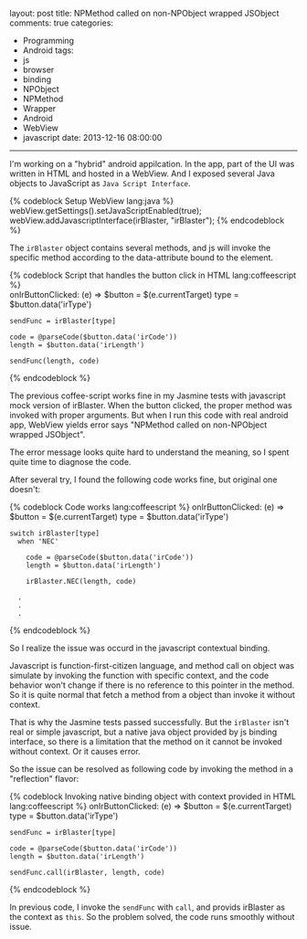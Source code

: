 layout: post
title: NPMethod called on non-NPObject wrapped JSObject
comments: true
categories:
  - Programming
  - Android
tags:
  - js
  - browser
  - binding
  - NPObject
  - NPMethod
  - Wrapper
  - Android
  - WebView
  - javascript
date: 2013-12-16 08:00:00
---
I'm working on a "hybrid" android appilcation. In the app, part of the UI was written in HTML and hosted in a WebView. And I exposed several Java objects to JavaScript as `Java Script Interface`.

{% codeblock Setup WebView lang:java %}  
  webView.getSettings().setJavaScriptEnabled(true);
  webView.addJavascriptInterface(irBlaster, "irBlaster");
{% endcodeblock %}

The `irBlaster` object contains several methods, and js will invoke the specific method according to the data-attribute bound to the element.

{% codeblock Script that handles the button click in HTML lang:coffeescript %}  
  onIrButtonClicked: (e) =>
    $button = $(e.currentTarget)
    type = $button.data('irType')

    sendFunc = irBlaster[type]

    code = @parseCode($button.data('irCode'))
    length = $button.data('irLength')

    sendFunc(length, code)
{% endcodeblock %}

The previous coffee-script works fine in my Jasmine tests with javascript mock version of irBlaster. When the button clicked, the proper method was invoked with proper arguments.
But when I run this code with real android app, WebView yields error says "NPMethod called on non-NPObject wrapped JSObject".

The error message looks quite hard to understand the meaning, so I spent quite time to diagnose the code.

After several try, I found the following code works fine, but original one doesn't:

{% codeblock Code works lang:coffeescript %}
  onIrButtonClicked: (e) =>
    $button = $(e.currentTarget)
    type = $button.data('irType')

    switch irBlaster[type]
      when 'NEC'

        code = @parseCode($button.data('irCode'))
        length = $button.data('irLength')

        irBlaster.NEC(length, code)

      .
      .
      .

{% endcodeblock %}

So I realize the issue was occurd in the javascript contextual binding.

Javascript is function-first-citizen language, and method call on object was simulate by invoking the function with specific context, and the code behavior won't change if there is no reference to this pointer in the method. So it is quite normal that fetch a method from a object than invoke it without context.

That is why the Jasmine tests passed successfully. But the `irBlaster` isn't real or simple javascript, but a native java object provided by js binding interface, so there is a limitation that the method on it cannot be invoked without context. Or it causes error.

So the issue can be resolved as following code by invoking the method in a "reflection" flavor:

{% codeblock Invoking native binding object with context provided in HTML lang:coffeescript %}
  onIrButtonClicked: (e) =>
    $button = $(e.currentTarget)
    type = $button.data('irType')

    sendFunc = irBlaster[type]

    code = @parseCode($button.data('irCode'))
    length = $button.data('irLength')

    sendFunc.call(irBlaster, length, code)
{% endcodeblock %}

In previous code, I invoke the `sendFunc` with `call`, and provids irBlaster as the context as `this`. So the problem solved, the code runs smoothly without issue.
